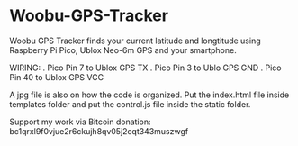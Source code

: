 # Woobu-GPS-Tracker
Woobu GPS Tracker finds your current latitude and longtitude using Raspberry Pi Pico, Ublox Neo-6m GPS and your smartphone.

WIRING:
. Pico Pin 7 to Ublox GPS TX
. Pico Pin 3 to Ublo GPS GND
. Pico Pin 40 to Ublox GPS VCC 

A jpg file is also on how the code is organized. Put the index.html file inside templates folder and put the control.js file inside the static folder.

Support my work via Bitcoin donation: bc1qrxl9f0vjue2r6ckujh8qv05j2cqt343muszwgf

